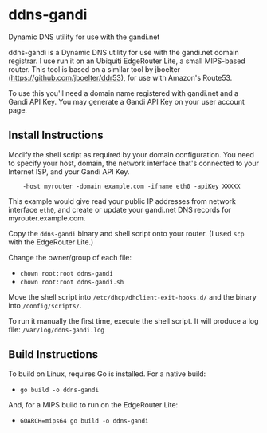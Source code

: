 # ddns-gandi
Dynamic DNS utility for use with the gandi.net

ddns-gandi is a Dynamic DNS utility for use with the gandi.net domain registrar. I use run it on an Ubiquiti EdgeRouter Lite, a small MIPS-based router. This tool is based on a similar tool by jboelter (https://github.com/jboelter/ddr53), for use with Amazon's Route53.

To use this you'll need a domain name registered with gandi.net and a Gandi API Key. You may generate a Gandi API Key on your user account page.

Install Instructions
---

Modify the shell script as required by your domain configuration. You need to specify your host, domain, the network interface that's connected to your Internet ISP, and your Gandi API Key.

```
    -host myrouter -domain example.com -ifname eth0 -apiKey XXXXX
```
This example would give read your public IP addresses from network interface `eth0`, and create or update your gandi.net DNS records for myrouter.example.com.

Copy the `ddns-gandi` binary and shell script onto your router. (I used `scp` with the EdgeRouter Lite.)

Change the owner/group of each file:
- `chown root:root ddns-gandi`
- `chown root:root ddns-gandi.sh`

Move the shell script into `/etc/dhcp/dhclient-exit-hooks.d/` and the binary into `/config/scripts/`.

To run it manually the first time, execute the shell script. It will produce a log file: `/var/log/ddns-gandi.log`

Build Instructions
---

To build on Linux, requires Go is installed. For a native build:
- `go build -o ddns-gandi`

And, for a MIPS build to run on the EdgeRouter Lite:
- `GOARCH=mips64 go build -o ddns-gandi`
